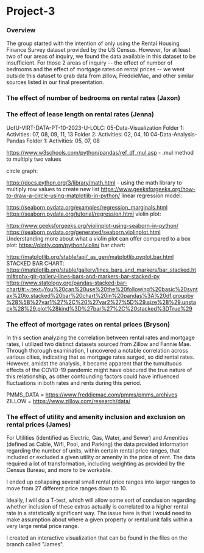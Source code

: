 # Project-3

### Overview

The group started with the intention of only using the Rental Housing Finance Survey dataset provided by the US Census. However, for at least two of our areas of inquiry, we found the data available in this dataset to be insufficient. For those 2 areas of inquiry -- the effect of number of bedrooms and the effect of mortgage rates on rental prices -- we went outside this dataset to grab data from zillow, FreddieMac, and other similar sources listed in our final presentation.

### The effect of number of bedrooms on rental rates (Jaxon)


### The effect of lease length on rental rates (Jenna)

UofU-VIRT-DATA-PT-10-2023-U-LOLC: 05-Data-Visualization Folder 1: Activities: 07, 08, 09, 11, 13 Folder 2: Activities: 02, 04, 10 04-Data-Analysis-Pandas Folder 1: Activities: 05, 07, 08

https://www.w3schools.com/python/pandas/ref_df_mul.asp - .mul method to multiply two values

circle graph:

https://docs.python.org/3/library/math.html - using the math library to multiply row values to create new list
https://www.geeksforgeeks.org/how-to-draw-a-circle-using-matplotlib-in-python/
linear regression model:

https://seaborn.pydata.org/examples/regression_marginals.html
https://seaborn.pydata.org/tutorial/regression.html
violin plot:

https://www.geeksforgeeks.org/violinplot-using-seaborn-in-python/
https://seaborn.pydata.org/generated/seaborn.violinplot.html
Understanding more about what a violin plot can offer compared to a box plot: https://plotly.com/python/violin/
bar chart:

https://matplotlib.org/stable/api/_as_gen/matplotlib.pyplot.bar.html
STACKED BAR CHART: https://matplotlib.org/stable/gallery/lines_bars_and_markers/bar_stacked.html#sphx-glr-gallery-lines-bars-and-markers-bar-stacked-py
https://www.statology.org/pandas-stacked-bar-chart/#:~:text=You%20can%20use%20the%20following%20basic%20syntax%20to,stacked%20bar%20chart%20in%20pandas%3A%20df.groupby%28%5B%27var1%27%2C%20%27var2%27%5D%29.size%28%29.unstack%28%29.plot%28kind%3D%27bar%27%2C%20stacked%3DTrue%29

### The effect of mortgage rates on rental prices (Bryson)

In this section analyzing the correlation between rental rates and mortgage rates, I utilized two distinct datasets sourced from Zillow and Fannie Mae. Through thorough examination, I uncovered a notable correlation across various cities, indicating that as mortgage rates surged, so did rental rates. However, amidst the analysis, it became apparent that the tumultuous effects of the COVID-19 pandemic might have obscured the true nature of this relationship, as other confounding factors could have influenced fluctuations in both rates and rents during this period.

PMMS_DATA = https://www.freddiemac.com/pmms/pmms_archives
ZILLOW = https://www.zillow.com/research/data/

### The effect of utility and amenity inclusion and exclusion on rental prices (James)

For Utilities (identified as Electric, Gas, Water, and Sewer) and Amenities (defined as Cable, Wifi, Pool, and Parking) the data provided information regarding the number of units, within certain rental price ranges, that included or excluded a given utility or amenity in the price of rent. The data required a lot of transformation, including weighting as provided by the Census Bureau, and more to be workable. 

I ended up collapsing several small rental price ranges into larger ranges to move from 27 different price ranges down to 10. 

Ideally, I will do a T-test, which will allow some sort of conclusion regarding whether inclusion of these extras actually is correlated to a higher rental rate in a statstically significant way. The issue here is that I would need to make assumption about where a given property or rental unit falls within a very large rental price range. 

I created an interactive visualization that can be found in the files on the branch called "James".
